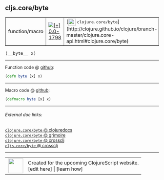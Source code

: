 ## cljs.core/byte



 <table border="1">
<tr>
<td>function/macro</td>
<td><a href="https://github.com/cljsinfo/cljs-api-docs/tree/0.0-1798"><img valign="middle" alt="[+] 0.0-1798" title="Added in 0.0-1798" src="https://img.shields.io/badge/+-0.0--1798-lightgrey.svg"></a> </td>
<td>
[<img height="24px" valign="middle" src="http://i.imgur.com/1GjPKvB.png"> <samp>clojure.core/byte</samp>](http://clojure.github.io/clojure/branch-master/clojure.core-api.html#clojure.core/byte)
</td>
</tr>
</table>


 <samp>
(__byte__ x)<br>
</samp>

---







Function code @ [github](https://github.com/clojure/clojurescript/blob/r2024/src/cljs/cljs/core.cljs#L1496):

```clj
(defn byte [x] x)
```

<!--
Repo - tag - source tree - lines:

 <pre>
clojurescript @ r2024
└── src
    └── cljs
        └── cljs
            └── <ins>[core.cljs:1496](https://github.com/clojure/clojurescript/blob/r2024/src/cljs/cljs/core.cljs#L1496)</ins>
</pre>

-->

---

Macro code @ [github](https://github.com/clojure/clojurescript/blob/r2024/src/clj/cljs/core.clj#L334):

```clj
(defmacro byte [x] x)
```

<!--
Repo - tag - source tree - lines:

 <pre>
clojurescript @ r2024
└── src
    └── clj
        └── cljs
            └── <ins>[core.clj:334](https://github.com/clojure/clojurescript/blob/r2024/src/clj/cljs/core.clj#L334)</ins>
</pre>
-->

---


###### External doc links:

[`clojure.core/byte` @ clojuredocs](http://clojuredocs.org/clojure.core/byte)<br>
[`clojure.core/byte` @ grimoire](http://conj.io/store/v1/org.clojure/clojure/1.7.0-beta3/clj/clojure.core/byte/)<br>
[`clojure.core/byte` @ crossclj](http://crossclj.info/fun/clojure.core/byte.html)<br>
[`cljs.core/byte` @ crossclj](http://crossclj.info/fun/cljs.core.cljs/byte.html)<br>

---

 <table>
<tr><td>
<img valign="middle" align="right" width="48px" src="http://i.imgur.com/Hi20huC.png">
</td><td>
Created for the upcoming ClojureScript website.<br>
[edit here] | [learn how]
</td></tr></table>

[edit here]:https://github.com/cljsinfo/cljs-api-docs/blob/master/cljsdoc/cljs.core/byte.cljsdoc
[learn how]:https://github.com/cljsinfo/cljs-api-docs/wiki/cljsdoc-files

<!--

This information was too distracting to show to readers, but I'll leave it
commented here since it is helpful to:

- pretty-print the data used to generate this document
- and show how to retrieve that data



The API data for this symbol:

```clj
{:ns "cljs.core",
 :name "byte",
 :signature ["[x]"],
 :history [["+" "0.0-1798"]],
 :type "function/macro",
 :full-name-encode "cljs.core/byte",
 :source {:code "(defn byte [x] x)",
          :title "Function code",
          :repo "clojurescript",
          :tag "r2024",
          :filename "src/cljs/cljs/core.cljs",
          :lines [1496]},
 :extra-sources [{:code "(defmacro byte [x] x)",
                  :title "Macro code",
                  :repo "clojurescript",
                  :tag "r2024",
                  :filename "src/clj/cljs/core.clj",
                  :lines [334]}],
 :full-name "cljs.core/byte",
 :clj-symbol "clojure.core/byte"}

```

Retrieve the API data for this symbol:

```clj
;; from Clojure REPL
(require '[clojure.edn :as edn])
(-> (slurp "https://raw.githubusercontent.com/cljsinfo/cljs-api-docs/catalog/cljs-api.edn")
    (edn/read-string)
    (get-in [:symbols "cljs.core/byte"]))
```

-->
